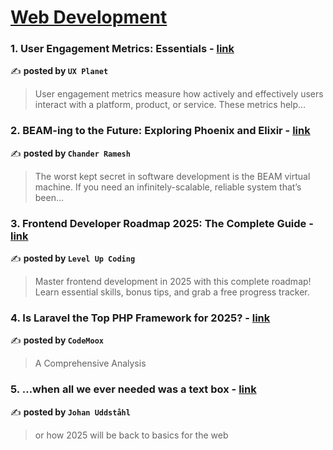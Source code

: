 
<h1><a href=https://medium.com/tag/web-development/recommended target="_blank" rel="noopener noreferrer">Web Development</a></h1>
<h3>1. User Engagement Metrics: Essentials - <a href="https://medium.com/ux-planet/user-engagement-metrics-essentials-700fb597fc72" target="_blank" rel="noopener noreferrer">link</a></h3>

✍️ **posted by `UX Planet`**

<blockquote>User engagement metrics measure how actively and effectively users interact with a platform, product, or service. These metrics help…</blockquote>

<h3>2. BEAM-ing to the Future: Exploring Phoenix and Elixir - <a href="https://medium.com/@c5r/beam-ing-to-the-future-exploring-phoenix-and-elixir-1d61be0b7f03" target="_blank" rel="noopener noreferrer">link</a></h3>

✍️ **posted by `Chander Ramesh`**

<blockquote>The worst kept secret in software development is the BEAM virtual machine. If you need an infinitely-scalable, reliable system that’s been…</blockquote>

<h3>3. Frontend Developer Roadmap 2025: The Complete Guide - <a href="https://medium.com/gitconnected/frontend-developer-roadmap-2025-the-complete-guide-b209a9c3a22b" target="_blank" rel="noopener noreferrer">link</a></h3>

✍️ **posted by `Level Up Coding`**

<blockquote>Master frontend development in 2025 with this complete roadmap! Learn essential skills, bonus tips, and grab a free progress tracker.</blockquote>

<h3>4. Is Laravel the Top PHP Framework for 2025? - <a href="https://medium.com/@CodeMoox/is-laravel-the-top-php-framework-for-2025-2785382e5bac" target="_blank" rel="noopener noreferrer">link</a></h3>

✍️ **posted by `CodeMoox`**

<blockquote>A Comprehensive Analysis</blockquote>

<h3>5. …when all we ever needed was a text box - <a href="https://medium.com/@baktakt/when-all-we-ever-needed-was-a-text-box-c672c52a0dca" target="_blank" rel="noopener noreferrer">link</a></h3>

✍️ **posted by `Johan Uddståhl`**

<blockquote>or how 2025 will be back to basics for the web</blockquote>

